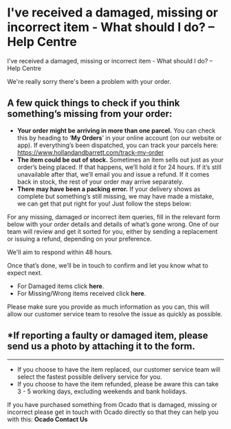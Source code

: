 # I've received a damaged, missing or incorrect item - What should I do? – Help Centre

I've received a damaged, missing or incorrect item - What should I do? – Help Centre

We're really sorry there's been a problem with your order.
## A few quick things to check if you think something’s missing from your order:
* **Your order might be arriving in more than one parcel.** You can check this by heading to ‘**My Orders**’ in your online account (on our website or app). If everything’s been dispatched, you can track your parcels here: <https://www.hollandandbarrett.com/track-my-order>
* **The item could be out of stock.** Sometimes an item sells out just as your order’s being placed. If that happens, we’ll hold it for 24 hours. If it’s still unavailable after that, we’ll email you and issue a refund. If it comes back in stock, the rest of your order may arrive separately.
* **There may have been a packing error.** If your delivery shows as complete but something’s still missing, we may have made a mistake, we can get that put right for you! Just follow the steps below:

For any missing, damaged or incorrect item queries, fill in the relevant form below with your order details and details of what’s gone wrong. One of our team will review and get it sorted for you, either by sending a replacement or issuing a refund, depending on your preference.

We'll aim to respond within 48 hours.

Once that’s done, we’ll be in touch to confirm and let you know what to expect next.

* For Damaged items click **here**.
* For Missing/Wrong items received click **here**.

Please make sure you provide as much information as you can, this will allow our customer service team to resolve the issue as quickly as possible.
## \*If reporting a faulty or damaged item, please send us a photo by attaching it to the form.
****

* If you choose to have the item replaced, our customer service team will select the fastest possible delivery service for you.
* If you choose to have the item refunded, please be aware this can take 3 - 5 working days, excluding weekends and bank holidays.

If you have purchased something from Ocado that is damaged, missing or incorrect please get in touch with Ocado directly so that they can help you with this: **Ocado Contact Us**
